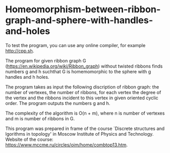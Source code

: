 # Homeomorphism-between-ribbon-graph-and-sphere-with-handles-and-holes
To test the program, you can use any online compiler, for example http://cpp.sh.

The program for given ribbon graph G (https://en.wikipedia.org/wiki/Ribbon_graph) without twisted ribbons finds numbers g and h suchthat G is homemomorphic to the sphere with g handles and h holes.

The program takes as input the following discription of ribbon graph: the number of vertexes, the number of ribbons, for each vertex the degree of the vertex and the ribbons incident to this vertex in given oriented cyclic order. The program outputs the numbers g and h.  

The complexity of the algorithm is O(n + m), where n is number of vertexes and m is number of ribbons in G.

This program was prepared in frame of the course `Discrete structures and lgorithms in topology' in Moscow Institute of Physics and Technology. Website of the course: https://www.mccme.ru/circles/oim/home/combtop13.htm.
